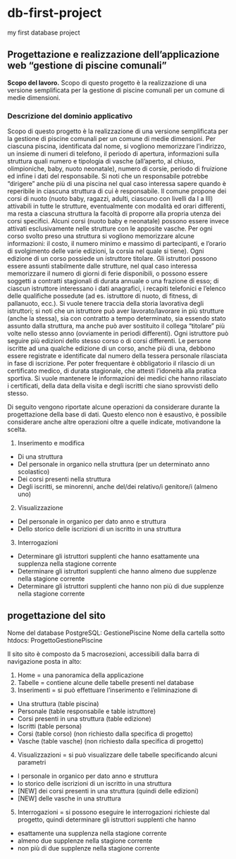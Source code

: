 # db-first-project 
my first database project

## Progettazione e realizzazione dell’applicazione web “gestione di piscine comunali”

**Scopo del lavoro.** Scopo di questo progetto è la realizzazione di una versione semplificata per la gestione di piscine comunali per un comune di medie dimensioni. 

### Descrizione del dominio applicativo
Scopo di questo progetto è la realizzazione di una versione semplificata per la gestione di piscine comunali per un comune di medie dimensioni. Per ciascuna piscina, identificata dal nome, si vogliono memorizzare l’indirizzo, un insieme di numeri di telefono, il periodo di apertura, informazioni sulla struttura quali numero e tipologia di vasche (all’aperto, al chiuso, olimpioniche, baby, nuoto neonatale), numero di corsie, periodo di fruizione ed infine i dati del responsabile. Si noti che un responsabile potrebbe “dirigere” anche più di una piscina nel qual caso interessa sapere quando è reperibile in ciascuna struttura di cui è responsabile. Il comune propone dei corsi di nuoto (nuoto baby, ragazzi, adulti, ciascuno con livelli da I a III) attivabili in tutte le strutture, eventualmente con modalità ed orari differenti, ma resta a ciascuna struttura la facoltà di proporre alla propria utenza dei corsi specifici. Alcuni corsi (nuoto baby e neonatale) possono essere invece attivati esclusivamente nelle strutture con le apposite vasche. Per ogni corso svolto preso una struttura si vogliono memorizzare alcune informazioni: il costo, il numero minimo e massimo di partecipanti, e l’orario di svolgimento delle varie edizioni, la corsia nel quale si tiene). Ogni edizione di un corso possiede un istruttore titolare. Gli istruttori possono essere assunti stabilmente dalle strutture, nel qual caso interessa memorizzare il numero di giorni di ferie disponibili, o possono essere soggetti a contratti stagionali di durata annuale o una frazione di esso; di ciascun istruttore interessano i dati anagrafici, i recapiti telefonici e l’elenco delle qualifiche possedute (ad es. istruttore di nuoto, di fitness, di pallanuoto, ecc.). Si vuole tenere traccia della storia lavorativa degli istruttori; si noti che un istruttore può aver lavorato/lavorare in più strutture (anche la stessa), sia con contratto a tempo determinato, sia essendo stato assunto dalla struttura, ma anche può aver sostituito il collega “titolare” più volte nello stesso anno (ovviamente in periodi differenti). Ogni istruttore può seguire più edizioni dello stesso corso o di corsi differenti. Le persone iscritte ad una qualche edizione di un corso, anche più di una, debbono essere registrate e identificate dal numero della tessera personale rilasciata in fase di iscrizione. Per poter frequentare è obbligatorio il rilascio di un certificato medico, di durata stagionale, che attesti l’idoneità alla pratica sportiva. Si vuole mantenere le informazioni dei medici che hanno rilasciato i certificati, della data della visita e degli iscritti che siano sprovvisti dello stesso. 

Di seguito vengono riportate alcune operazioni da considerare durante la progettazione della base di dati. Questo elenco non è esaustivo, è possibile considerare anche altre operazioni oltre a quelle indicate, motivandone la scelta. 
1) Inserimento e modifica
  - Di una struttura
  - Del personale in organico nella struttura (per un determinato anno scolastico)
  - Dei corsi presenti nella struttura
  - Degli iscritti, se minorenni, anche del/dei relativo/i genitore/i (almeno uno)
2) Visualizzazione
  - Del personale in organico per dato anno e struttura
  - Dello storico delle iscrizioni di un iscritto in una struttura
3) Interrogazioni
  - Determinare gli istruttori supplenti che hanno esattamente una supplenza nella stagione corrente
  - Determinare gli istruttori supplenti che hanno almeno due supplenze nella stagione corrente
  - Determinare gli istruttori supplenti che hanno non più di due supplenze nella stagione corrente

## progettazione del sito

Nome del database PostgreSQL: GestionePiscine
Nome della cartella sotto htdocs: ProgettoGestionePiscine

Il sito sito è composto da 5 macrosezioni, accessibili dalla barra di navigazione posta in alto:
1. Home = una panoramica della applicazione
2. Tabelle = contiene alcune delle tabelle presenti nel database
3. Inserimenti = si può effettuare l’inserimento e l’eliminazione di
  - Una struttura (table piscina)
  - Personale (table responsabile e table istruttore)
  - Corsi presenti in una struttura (table edizione)
  - Iscritti (table persona)
  - Corsi (table corso) (non richiesto dalla specifica di progetto)
  - Vasche (table vasche) (non richiesto dalla specifica di progetto)
4. Visualizzazioni = si può visualizzare delle tabelle specificando alcuni parametri
  - l personale in organico per dato anno e struttura
  - lo storico delle iscrizioni di un iscritto in una struttura
  - [NEW] dei corsi presenti in una struttura (quindi delle edizioni)
  - [NEW] delle vasche in una struttura
5. Interrogazioni = si possono eseguire le interrogazioni richieste dal progetto, quindi determinare
gli istruttori supplenti che hanno
  - esattamente una supplenza nella stagione corrente
  - almeno due supplenze nella stagione corrente
  - non più di due supplenze nella stagione corrente
